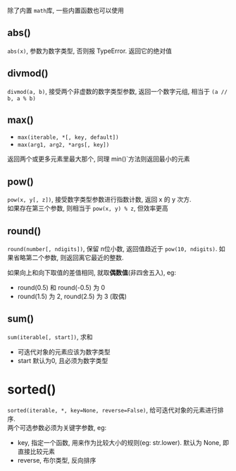 除了内置 `math`库, 一些内置函数也可以使用

## abs()
`abs(x)`, 参数为数字类型, 否则报 TypeError. 返回它的绝对值

## divmod()
`divmod(a, b)`, 接受两个非虚数的数字类型参数, 返回一个数字元组, 
相当于 `(a // b, a % b)`

## max()
- `max(iterable, *[, key, default])`
- `max(arg1, arg2, *args[, key])`

返回两个或更多元素里最大那个, 同理  min()`方法则返回最小的元素

## pow()
`pow(x, y[, z])`, 接受数字类型参数进行指数计数, 返回 x 的 y 次方.  
如果存在第三个参数, 则相当于 `pow(x, y) % z`, 但效率更高

## round()
`round(number[, ndigits])`, 保留 n位小数, 返回值趋近于 `pow(10, ndigits)`. 
如果省略第二个参数, 则返回离它最近的整数.  

如果向上和向下取值的差值相同, 就取**偶数值**(非四舍五入), eg:
- round(0.5) 和 round(-0.5) 为 0
- round(1.5) 为 2, round(2.5) 为 3 (取偶)

## sum()
`sum(iterable[, start])`, 求和
- 可迭代对象的元素应该为数字类型
- start 默认为0, 且必须为数字类型

# sorted()
`sorted(iterable, *, key=None, reverse=False)`, 给可迭代对象的元素进行排序.   
两个可选参数必须为关键字参数, eg:
- key, 指定一个函数, 用来作为比较大小的规则(eg: str.lower). 默认为 None, 即直接比较元素
- reverse, 布尔类型, 反向排序

